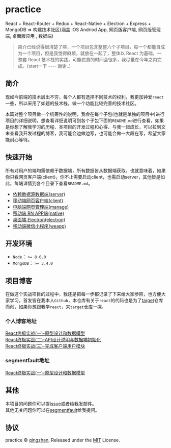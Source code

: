 # practice

React + React-Router + Redux + React-Native + Electron + Express + MongoDB => 构建技术社区(涵盖 IOS Andriod App, 网页版客户端, 网页版管理端, 桌面版应用 , 数据端)

> 简介已经说得很清楚了嘛，一个项目包含整整六个子项目，每一个都能自成为一个项目，但是我觉得麻烦，就放在一起了，整体以 React 为基础，一整套 React 技术栈的实践，可能花费的时间会很多，我尽量在今年之内完成。(start一下 ---- 谢谢..)

## 简介

现如今前端的技术层出不穷，每个人都有选择不同技术的权利，我更加钟爱`react`一些，所以采用了如题的技术栈，做一个功能比较完善的技术社区。

本篇对整个项目做一个统筹性的说明，我会在每个子包(也就是单独的项目中)进行项目的详细说明，想查看详细说明可到各个子包下面的`README.md`进行查看，如果是你想了解我学习的历程、本项目的开发过程和心得、与我一起成长，可以拉到文末查看我开发过程的博客，我可能会边做边写，也可能会做一大段在写，希望大家能耐心等待。

## 快速开始

所有对用户的端均需依赖于数据端，所有数据皆从数据端获取。也就意味着，如果你只看网页客户端(client)，你不止需要启动client，也需启动server，其他皆是如此，每端详情到各个目录下查看`README.md`。

  - [依赖数据源数据端(server)](/server/README.md)
  - [移动端网页客户端(client)](/client/README.md)
  - [电脑端网页管理端(manage)](/manage/README.md)
  - [移动端 RN APP端(native)](/native/README.md)
  - [桌面端 Electron(electron)](/electron/README.md)
  - [移动端微信小程序(weapp)](/weapp/README.md)

## 开发环境

  - `Node`：     `>= 8.0.0`
  - `MongoDB`：  `>= 3.4.0`

## 项目博客

在做这个实战项目的过程中，我还是把每一步都记录了下来给大家参照，也方便大家学习，首发皆在我本人`Github`，本仓库有关于`react`的代码也是为了[target](https://github.com/mintsweet/target)仓库而创，如果你想跟我学`react`，来`target`仓库一探。

### 个人博客地址

[React终极实战(一)-原型设计和数据模型](https://github.com/mintsweet/target/issues/1)<br>
[React终极实战(二)-API设计说明与数据端初始化](https://github.com/mintsweet/target/issues/2)<br>
[React终极实战(三)-完成客户端用户模块](https://github.com/mintsweet/target/issues/3)<br>

### segmentfault地址

[React终极实战(一)-原型设计和数据模型](https://segmentfault.com/a/1190000013249174)

## 其他

本项目的问题你可以提[issue](https://github.com/mintsweet/practice/issues/new)或者给我发邮件。<br>
其他无关问题你可以在[segmentfault](https://segmentfault.com/u/qingzhan)给我提问。<br>


## 协议

practice &copy; [qingzhan](https://github.com/mintsweet), Released under the [MIT](./LICENSE) License.